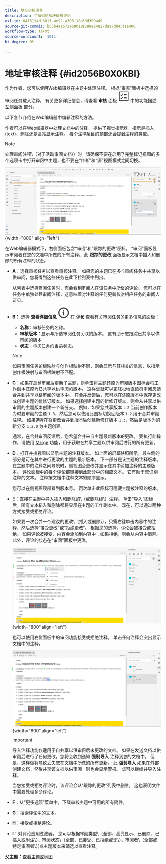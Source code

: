 ```yaml
---
title: 地址审核注释
description: 了解如何解决审核评论
exl-id: 04f6114d-601f-4e92-a303-18a6dd309a49
source-git-commit: b55b4aa572a680181388e24827daa7d045f1e406
workflow-type: tm+mt
source-wordcount: '1011'
ht-degree: 0%

---
```


# 地址审核注释 {#id2056B0X0KBI}


作为作者，您可以使用Web编辑器在主题中处理注释。 根据“审阅”面板中选择的审阅任务载入注释。 有关更多详细信息，请查看 **审核** 面板 ![](images/active-review-tasklist-icon.svg) 中的功能描述 [左侧面板](../user-guide/web-editor-features.md#id2051EA0M0HS) 部分。

以下各节介绍在Web编辑器中编辑注释的方法。

作者可以在Web编辑器中处理文档中的注释。 提供了视觉指示器，指示是插入\(text\)、删除还是高亮显示注释。 每个注释条目的顶部还会提到注释的类型。

>[!NOTE]
>
> 处理审阅注释\（对于活动审阅文档\）时，请确保不要在启用了完整标记视图的多个选项卡中打开审阅中主题，也不要在“作者”和“源”视图模式之间切换。

![](images/comments-page-web-editor_cs.png){width="800" align="left"}

在Web编辑器模式下，右侧面板包含“审阅”和“跟踪的更改”图标。 “审阅”面板显示审阅者在您的文档中所做的所有注释。 此 **跟踪的更改** 面板显示文档中插入和删除的所有注释的状态。

- **A**：选择审核任务以查看审核注释。 如果您的主题已在多个审阅任务中共享以供审阅，您将看到这些任务在此下拉列表中列出。

  从列表中选择审阅任务时，您会看到审阅人在该任务中所做的评论。 您可以在任务中单独处理审阅注释，这意味着对注释的任何更新仅对相应任务的审阅人可见。

- **B：**  选择 **查看详细信息** ![](images/active-review-info-icon.svg) 在 **评论** 查看有关审阅任务的更多信息的面板：

   - **名称**：审核任务的名称。
   - **审核版本**：显示与所选审阅任务关联的版本。 这有助于您跟踪已共享以供审阅的版本
   - **状态**：审阅任务的当前状态。

  >[!NOTE]
  >
  > 如果审阅任务的根映射与创作根映射不同，则会显示与其相关的信息，以指示创作根映射与审阅根映射不匹配。

- **C**：如果在启动审阅后更新了主题，则单击将主题还原为审阅版本图标会将工作副本还原为已共享以供审阅的版本。 这样您就可以更轻松地直接将审阅反馈合并到共享以供审阅的版本中。 在合并反馈后，您可以在还原版本中保存更改或创建主题的新修订版本。 如果选择创建主题的新修订版本，则会从共享以供审阅的主题版本创建一个新分支。 例如，如果您共享版本 `1.2` 当前创作版本为时要审阅的主题 `1.3`，然后您可以使用此图标切换回版本 `1.2` 用于合并审阅注释。 如果选择在将更改合并到版本后创建新修订版本 `1.2`，然后是版本为的新分支 `1.2.0` 为主题创建。

  通常，在合并审阅反馈后，您希望合并来自主题最新版本的更改。 要执行此操作，请使用 [Merge](web-editor-features.md#id205DF04E0HS) 功能，用于获取在共享主题以供审阅后进行的所有更新。

- **D**：打开并排视图以显示主题的注释版本。 如上面的屏幕快照所示，最左侧的部分是可在其中进行更改的主题的最新版本。 下一部分是该主题的注释版本。 在主题中的注释之间导航时，侧视图会更改并显示在其中添加注释的主题版本。 评论面板中的每个评论都链接到此部分中的相应文本。 它有助于您识别注释的文本。 注释按文档中注释文本的顺序显示。

  您可以在侧视图顶部看到版本号。 再次单击此图标可隐藏主题被注释的版本。

- E：直接在主题中导入插入和删除的\（或删除线\）注释。 单击“导入”图标后，所有文本插入和删除都将显示在主题的工作副本中。 现在，可以通过两种方式接受或拒绝评论。

  如果要一次合并一个建议的更改\（插入或删除\），只需右键单击内容中的注释，然后选择“接受更改”或“拒绝更改”。 根据您的选择，评论会被接受或拒绝。 如果评论被接受，内容会添加到内容中；如果拒绝，则会从内容中删除。 此外，评论的状态在“审阅”面板中更改。

  ![](images/import-comment-accept-web-editor_cs.png){width="800" align="left"}

  也可以使用右侧面板中的审阅功能接受或拒绝注释。 单击任何注释会突出显示文档中的注释。

  ![](images/changes-tab_cs.png){width="800" align="left"}

  >[!IMPORTANT]
  >
  > 导入注释功能仅适用于自共享以供审阅后未更改的文档。 如果在发送文档以供审阅后进行了任何更改，您将会收到通知 **强制导入** 注释到您的文档中。 但是，这样做将导致丢失您在文档中所做的所有更新。 此 **强制导入** 如果在外部创建文档，然后共享该文档以供审阅，则也会显示警报。 您可以继续并导入注释。

  当您接受或拒绝评论时，该评论会从“跟踪的更改”列表中删除。 这也表明文件中需要处理多少评论。

- **F**：从“更多选项”菜单中，下载审核主题中可用的所有附件。
- **G**：搜索评论中的文本。
- **H**：接受或拒绝评论。

- **I**：对评论应用过滤器。 您可以根据审阅类型\（全部、高亮显示、已删除、已插入或附注\）、审阅状态\（全部、已接受、已拒绝或无\）、审阅者\（全部或特定审阅者\）\)或主题版本来筛选以查看注释。


**父主题：**[&#x200B;查看主题或地图](review.md)
